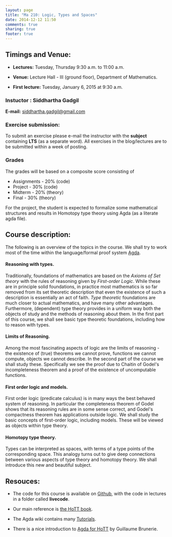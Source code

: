 ```yaml
---
layout: page
title: "Ma 210: Logic, Types and Spaces"
date: 2014-12-12 11:50
comments: true
sharing: true
footer: true
---
```


## Timings and Venue:

* **Lectures:** Tuesday, Thursday 9:30 a.m. to 11:00 a.m.

* **Venue:** Lecture Hall - III (ground floor), Department of Mathematics.

* **First lecture:** Tuesday, January 6, 2015 at 9:30 a.m.

### Instuctor : Siddhartha Gadgil
__E-mail:__ <siddhartha.gadgil@gmail.com>

### Exercise submission:
To submit an exercise please e-mail the instructor with the __subject__ containing __LTS__ (as a separate word). All exercises in the blog/lectures are to be submitted within a week of posting.

### Grades

The grades will be based on a composite score consisting of

* Assignments - 20% (code)
* Project - 30% (code)
* Midterm - 20% (theory)
* Final - 30% (theory)

For the project, the student is expected to formalize some mathematical structures and results in Homotopy type theory using Agda (as a literate agda file).

## Course description:

The following is an overview of the topics in the course. We shall try to work most of the time within the language/formal proof system [Agda](http://wiki.portal.chalmers.se/agda/pmwiki.php).

#### Reasoning with types.
Traditionally, foundations of mathematics are based on the _Axioms of Set theory_ with the rules of reasoning given by _First-order Logic_. While these are in principle solid foundations, in practice most mathematics is so far removed from its set theoretic description that even the existence of such a description is essentially an act of faith. _Type theoretic_ foundations are much closer to actual mathematics, and have many other advantages. Furthermore, (dependent) type theory provides in a uniform way both the objects of study and the methods of reasoning about them. In the first part of this course, we shall see basic type theoretic foundations, including how to reason with types.

#### Limits of Reasoning.
Among the most fascinating aspects of logic are the limits of reasoning - the existence of (true) theorems we cannot prove, functions we cannot compute, objects we cannot describe. In the second part of the course we shall study these. Specifically we see the proof due to Chaitin of Godel's incompleteness theorem and a proof of the existence of uncomputable functions.

#### First order logic and models.

First order logic (predicate calculus) is in many ways the best behaved system of reasoning. In particular the completeness theorem of Godel shows that its reasoning rules are in some sense correct, and Godel's compactness theorem has applications outside logic. We shall study the basic concepts of first-order logic, including models. These will be viewed as objects within type theory.

#### Homotopy type theory.

Types can be interpreted as spaces, with terms of a type points of the corresponding space. This analogy turns out to give deep connections between various aspects of type theory and homotopy theory. We shall introduce this new and beautiful subject.

## Resouces:

* The code for this course is available on [Github](https://github.com/siddhartha-gadgil/LogicTypesSpaces), with the code in lectures in a folder called **livecode**.

* Our main reference is [the HoTT book](http://homotopytypetheory.org/2013/06/20/the-hott-book/).

* The Agda wiki contains many [Tutorials](http://wiki.portal.chalmers.se/agda/pmwiki.php?n=Main.Othertutorials).

* There is a nice introduction to [Agda for HoTT](https://github.com/guillaumebrunerie/HoTT/blob/master/Agda/tutorial/README.md) by Guillaume Brunerie.
